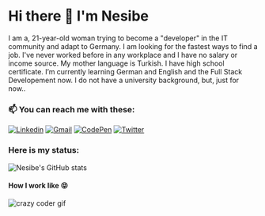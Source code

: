 # Hi there 👋  I'm Nesibe #
    
 <p>   
    I am a, 21-year-old woman trying to become a "developer" in the IT community and adapt to Germany. I am looking for the fastest ways to find a job.
    I've never worked before in any workplace and I have no salary or income source. My mother language is Turkish. I have high school certificate. 
    I’m currently learning German and English and the Full Stack Developement now. I do not have a university background, but, just for now..



### 📫 You can reach me with these: ###

[![Linkedin](https://img.shields.io/badge/-NesibeYilmazer-blue?style=flat&logo=Linkedin&logoColor=white)](https://www.linkedin.com/in/nesibe-y%C4%B1lmazer-0aa5721b1/) 
[![Gmail](https://img.shields.io/badge/-NesibeYilmazer-c14438?style=flat&logo=Gmail&logoColor=white)](mailto:sncny06e10@gmail.com) 
[![CodePen](https://img.shields.io/badge/-NesibeYilmazer-black?style=flat&logo=CodePen&logoColor=white)](https://codepen.io/nnesyil) 
[![Twitter](https://img.shields.io/badge/-NesibeYilmazer-purple?style=flat&logo=Twitter&logoColor=white)](https://twitter.com/nnesyil) 



### Here is my status: ###


![Nesibe's GitHub stats](https://github-readme-stats.vercel.app/api?username=NesibeYilmazer&show_icons=true&theme=dark)





#### How I work like 😝 ####

![crazy coder gif](https://media2.giphy.com/media/MdA16VIoXKKxNE8Stk/200w.webp?cid=ecf05e47u8v25ib4wyxw3kt3r9tjgpjmnvgcuzspjey5pgwa&rid=200w.webp)



